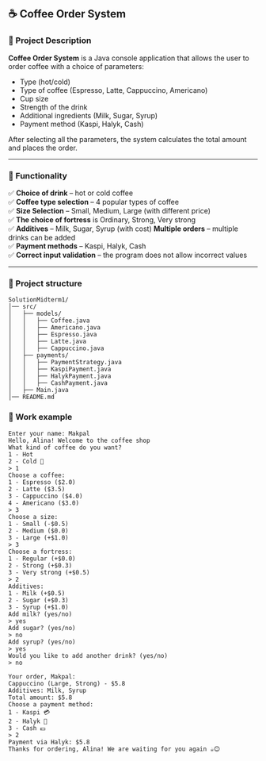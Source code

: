 ## ☕ Coffee Order System  

### 📌 Project Description  
**Coffee Order System** is a Java console application that allows the user to order coffee with a choice of parameters:
- Type (hot/cold)  
- Type of coffee (Espresso, Latte, Cappuccino, Americano)  
- Cup size  
- Strength of the drink  
- Additional ingredients (Milk, Sugar, Syrup)  
- Payment method (Kaspi, Halyk, Cash)  

After selecting all the parameters, the system calculates the total amount and places the order.  

---

### 🚀 Functionality  
✅ **Choice of drink** – hot or cold coffee  
✅ **Coffee type selection** – 4 popular types of coffee  
✅ **Size Selection** – Small, Medium, Large (with different price)  
✅ **The choice of fortress** is Ordinary, Strong, Very strong  
✅ **Additives** – Milk, Sugar, Syrup (with cost)
 **Multiple orders** – multiple drinks can be added  
✅ **Payment methods** – Kaspi, Halyk, Cash  
✅ **Correct input validation** – the program does not allow incorrect values  

---

### 📂 Project structure  
```
SolutionMidterm1/
│── src/
│   ├── models/             
│   │   ├── Coffee.java
│   │   ├── Americano.java
│   │   ├── Espresso.java
│   │   ├── Latte.java
│   │   ├── Cappuccino.java
│   ├── payments/            
│   │   ├── PaymentStrategy.java
│   │   ├── KaspiPayment.java
│   │   ├── HalykPayment.java
│   │   ├── CashPayment.java
│   ├── Main.java             
│── README.md             
```

### 🎯 Work example  
```
Enter your name: Makpal
Hello, Alina! Welcome to the coffee shop
What kind of coffee do you want?
1 - Hot
2 - Cold 🧊
> 1
Choose a coffee:
1 - Espresso ($2.0)
2 - Latte ($3.5)
3 - Cappuccino ($4.0)
4 - Americano ($3.0)
> 3
Choose a size:
1 - Small (-$0.5)
2 - Medium ($0.0)
3 - Large (+$1.0)
> 3
Choose a fortress:
1 - Regular (+$0.0)
2 - Strong (+$0.3)
3 - Very strong (+$0.5)
> 2
Additives:
1 - Milk (+$0.5)
2 - Sugar (+$0.3)
3 - Syrup (+$1.0)
Add milk? (yes/no)
> yes
Add sugar? (yes/no)
> no
Add syrup? (yes/no)
> yes
Would you like to add another drink? (yes/no)
> no

Your order, Makpal:
Cappuccino (Large, Strong) - $5.8
Additives: Milk, Syrup
Total amount: $5.8
Choose a payment method:
1 - Kaspi 💳
2 - Halyk 🏦
3 - Cash 💵
> 2
Payment via Halyk: $5.8
Thanks for ordering, Alina! We are waiting for you again ☕😊


